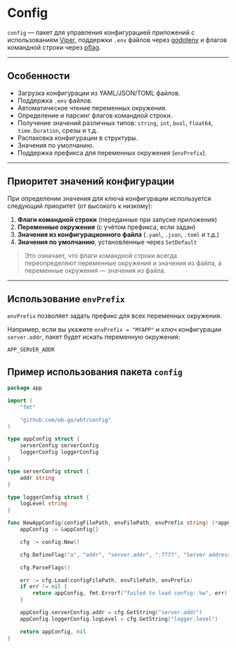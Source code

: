 # Config

`config` — пакет для управления конфигурацией приложений с использованием [Viper](https://github.com/spf13/viper), поддержки `.env` файлов через [godotenv](https://github.com/joho/godotenv) и флагов командной строки через [pflag](https://github.com/spf13/pflag).

---

## Особенности

- Загрузка конфигурации из YAML/JSON/TOML файлов.
- Поддержка `.env` файлов.
- Автоматическое чтение переменных окружения.
- Определение и парсинг флагов командной строки.
- Получение значений различных типов: `string`, `int`, `bool`, `float64`, `time.Duration`, срезы и т.д.
- Распаковка конфигурации в структуры.
- Значения по умолчанию.
- Поддержка префикса для переменных окружения (`envPrefix`).

---

## Приоритет значений конфигурации

При определении значения для ключа конфигурации используется следующий приоритет (от высокого к низкому):

1. **Флаги командной строки** (переданные при запуске приложения)
2. **Переменные окружения** (с учётом префикса, если задан)
3. **Значения из конфигурационного файла** (`.yaml`, `.json`, `.toml` и т.д.)
4. **Значения по умолчанию**, установленные через `SetDefault`

> Это означает, что флаги командной строки всегда переопределяют переменные окружения и значения из файла, а переменные окружения — значения из файла.

---

## Использование `envPrefix`

`envPrefix` позволяет задать префикс для всех переменных окружения.  

Например, если вы укажете `envPrefix = "MYAPP"` и ключ конфигурации `server.addr`, пакет будет искать переменную окружения:

```bash
APP_SERVER_ADDR
```

## Пример использования пакета `config`

```go
package app

import (
	"fmt"

	"github.com/wb-go/wbf/config"
)

type appConfig struct {
	serverConfig serverConfig
	loggerConfig loggerConfig
}

type serverConfig struct {
	addr string
}

type loggerConfig struct {
	logLevel string
}

func NewAppConfig(configFilePath, envFilePath, envPrefix string) (*appConfig, error) {
	appConfig := &appConfig{}

	cfg := config.New()

	cfg.DefineFlag("a", "addr", "server.addr", ":7777", "Server address")

	cfg.ParseFlags()

	err := cfg.Load(configFilePath, envFilePath, envPrefix)
	if err != nil {
		return appConfig, fmt.Errorf("failed to load config: %w", err)
	}

	appConfig.serverConfig.addr = cfg.GetString("server.addr")
	appConfig.loggerConfig.logLevel = cfg.GetString("logger.level")

	return appConfig, nil
}
```
